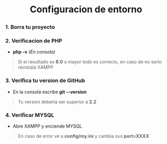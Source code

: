 # <p align="center" color> Configuracion de entorno</p>
### 1. Borra tu proyecto
### 2. Verificacion de PHP 
- **php -v** *(En consola)*
> Si el resultado es **8.0** o mayor todo es correcto, en caso de no serlo reinstala XAMPP
### 3. Verifica tu version de GitHub
- En la consola escribe **git --version** 
> Tu version deberia ser superior a **2.2**
### 4. Verificar MYSQL
- Abre XAMPP y enciende MYSQL 
> En caso de error ve a **config/my.ini** y cambia sus **port=XXXX**